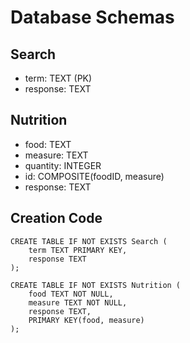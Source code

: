 # Database Schemas
## Search
* term: TEXT (PK)
* response: TEXT

## Nutrition
* food: TEXT
* measure: TEXT
* quantity: INTEGER
* id: COMPOSITE(foodID, measure)
* response: TEXT

## Creation Code
```'*.sqlite3-console
CREATE TABLE IF NOT EXISTS Search (
    term TEXT PRIMARY KEY,
    response TEXT
);

CREATE TABLE IF NOT EXISTS Nutrition (
    food TEXT NOT NULL,
    measure TEXT NOT NULL,
    response TEXT,
    PRIMARY KEY(food, measure)
);
```